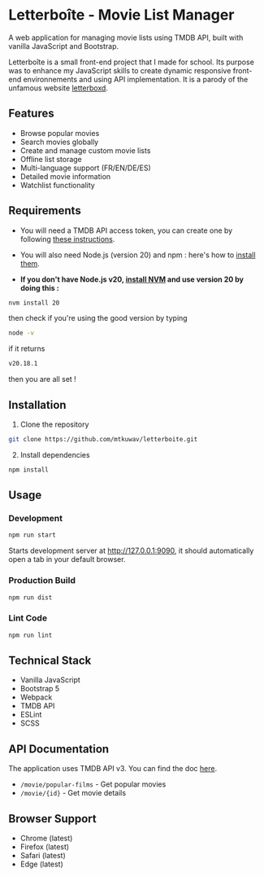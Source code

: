 # Letterboîte - Movie List Manager

A web application for managing movie lists using TMDB API, built with vanilla JavaScript and Bootstrap.

Letterboîte is a small front-end project that I made for school. Its purpose was to enhance my JavaScript skills to create dynamic responsive front-end environnements and using API implementation. It is a parody of the unfamous website [letterboxd](https://letterboxd.com/).

## Features

- Browse popular movies
- Search movies globally
- Create and manage custom movie lists
- Offline list storage
- Multi-language support (FR/EN/DE/ES)
- Detailed movie information
- Watchlist functionality

## Requirements 

- You will need a TMDB API access token, you can create one by following [these instructions](https://developer.themoviedb.org/docs/getting-started).
- You will also need Node.js (version 20) and npm : here's how to [install them](https://docs.npmjs.com/downloading-and-installing-node-js-and-npm).

- **If you don't have Node.js v20, [install NVM](https://github.com/nvm-sh/nvm?tab=readme-ov-file#installing-and-updating) and use version 20 by doing this :**
```bash
nvm install 20
```
then check if you're using the good version by typing 
```bash
node -v
```
if it returns 
```bash
v20.18.1
```
then you are all set !


## Installation

1. Clone the repository
```bash
git clone https://github.com/mtkuwav/letterboite.git
```

2. Install dependencies
```bash
npm install
```


## Usage

### Development
```bash
npm run start
```
Starts development server at http://127.0.0.1:9090, it should automatically open a tab in your default browser.

### Production Build
```bash
npm run dist
```

### Lint Code
```bash
npm run lint
```

## Technical Stack

- Vanilla JavaScript
- Bootstrap 5
- Webpack
- TMDB API
- ESLint
- SCSS

## API Documentation

The application uses TMDB API v3. You can find the doc [here](https://developer.themoviedb.org/).

- `/movie/popular-films` - Get popular movies
- `/movie/{id}` - Get movie details

## Browser Support

- Chrome (latest)
- Firefox (latest)
- Safari (latest)
- Edge (latest)
